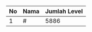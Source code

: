| No | Nama            | Jumlah Level |
|----|-----------------|--------------|
| 1  | #    |    5886        |
